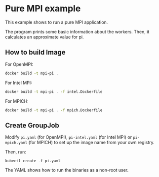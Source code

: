 # Pure MPI example

This example shows to run a pure MPI application.

The program prints some basic information about the workers.
Then, it calculates an approximate value for pi.

## How to build Image

For OpenMPI:

```bash
docker build -t mpi-pi .
```

For Intel MPI:

```bash
docker build -t mpi-pi . -f intel.Dockerfile
```

For MPICH:

```bash
docker build -t mpi-pi . -f mpich.Dockerfile
```

## Create GroupJob

Modify `pi.yaml` (for OpenMPI), `pi-intel.yaml` (for Intel MPI) or `pi-mpich.yaml` (for MPICH) to set up the
image name from your own registry.

Then, run:

```
kubectl create -f pi.yaml
```

The YAML shows how to run the binaries as a non-root user.